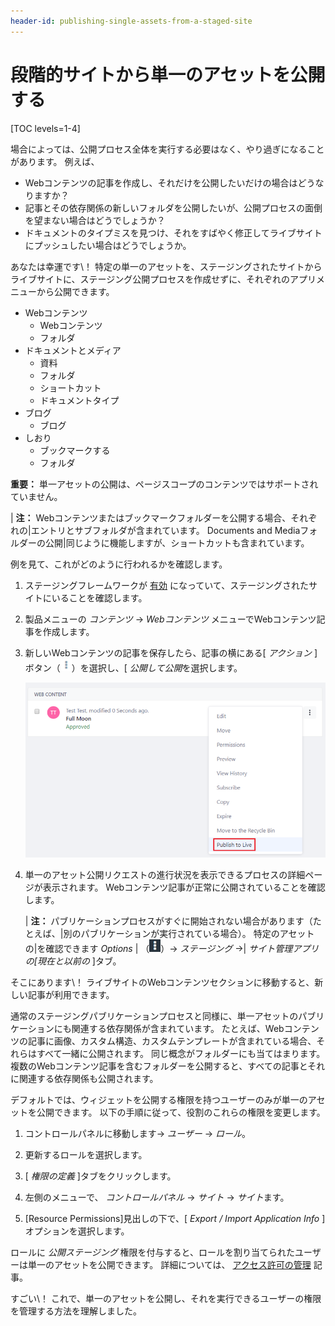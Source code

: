 ```yaml
---
header-id: publishing-single-assets-from-a-staged-site
---
```


# 段階的サイトから単一のアセットを公開する

[TOC levels=1-4]

場合によっては、公開プロセス全体を実行する必要はなく、やり過ぎになることがあります。 例えば、

  - Webコンテンツの記事を作成し、それだけを公開したいだけの場合はどうなりますか？
  - 記事とその依存関係の新しいフォルダを公開したいが、公開プロセスの面倒を望まない場合はどうでしょうか？
  - ドキュメントのタイプミスを見つけ、それをすばやく修正してライブサイトにプッシュしたい場合はどうでしょうか。

あなたは幸運です\！ 特定の単一のアセットを、ステージングされたサイトからライブサイトに、ステージング公開プロセスを作成せずに、それぞれのアプリメニューから公開できます。

  - Webコンテンツ
      - Webコンテンツ
      - フォルダ
  - ドキュメントとメディア
      - 資料
      - フォルダ
      - ショートカット
      - ドキュメントタイプ
  - ブログ
      - ブログ
  - しおり
      - ブックマークする
      - フォルダ

**重要：** 単一アセットの公開は、ページスコープのコンテンツではサポートされていません。

| **注：** Webコンテンツまたはブックマークフォルダーを公開する場合、それぞれの|エントリとサブフォルダが含まれています。 Documents and Mediaフォルダーの公開|同じように機能しますが、ショートカットも含まれています。

例を見て、これがどのように行われるかを確認します。

1.  ステージングフレームワークが [有効](/docs/7-1/user/-/knowledge_base/u/enabling-staging) になっていて、ステージングされたサイトにいることを確認します。

2.  製品メニューの *コンテンツ* → *Webコンテンツ* メニューでWebコンテンツ記事を作成します。

3.  新しいWebコンテンツの記事を保存したら、記事の横にある[ *アクション* ]ボタン（![Actions](../../../../images/icon-actions.png)）を選択し、[ *公開して公開*を選択します。

    ![図1：単一のWebコンテンツ記事をライブサイトに公開できます。](../../../../images/single-asset-publish.png)

4.  単一のアセット公開リクエストの進行状況を表示できるプロセスの詳細ページが表示されます。 Webコンテンツ記事が正常に公開されていることを確認します。

    | **注：** パブリケーションプロセスがすぐに開始されない場合があります（たとえば、|別のパブリケーションが実行されている場合）。 特定のアセットの|を確認できます *Options* | （![Options](../../../../images/icon-options.png)）→ *ステージング* →| *サイト管理アプリの[現在と以前の* ]タブ。

そこにあります\！ ライブサイトのWebコンテンツセクションに移動すると、新しい記事が利用できます。

通常のステージングパブリケーションプロセスと同様に、単一アセットのパブリケーションにも関連する依存関係が含まれています。 たとえば、Webコンテンツの記事に画像、カスタム構造、カスタムテンプレートが含まれている場合、それらはすべて一緒に公開されます。 同じ概念がフォルダーにも当てはまります。複数のWebコンテンツ記事を含むフォルダーを公開すると、すべての記事とそれに関連する依存関係も公開されます。

デフォルトでは、ウィジェットを公開する権限を持つユーザーのみが単一のアセットを公開できます。 以下の手順に従って、役割のこれらの権限を変更します。

1.  コントロールパネルに移動します→ *ユーザー* → *ロール*。

2.  更新するロールを選択します。

3.  [ *権限の定義* ]タブをクリックします。

4.  左側のメニューで、 *コントロールパネル* → *サイト* → *サイト*ます。

5.  [Resource Permissions]見出しの下で、[ *Export / Import Application Info* ]オプションを選択します。

ロールに *公開ステージング* 権限を付与すると、ロールを割り当てられたユーザーは単一のアセットを公開できます。 詳細については、 [アクセス許可の管理](/docs/7-1/user/-/knowledge_base/u/managing-permissions) 記事。

すごい\！ これで、単一のアセットを公開し、それを実行できるユーザーの権限を管理する方法を理解しました。
